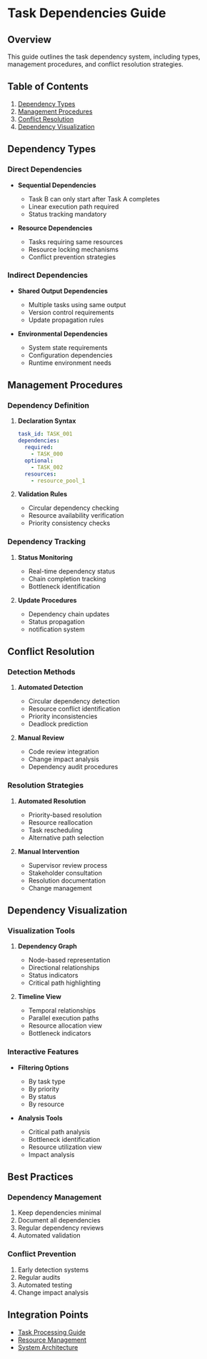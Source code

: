 # Task Dependencies Guide

## Overview
This guide outlines the task dependency system, including types, management procedures, and conflict resolution strategies.

## Table of Contents
1. [Dependency Types](#dependency-types)
2. [Management Procedures](#management-procedures)
3. [Conflict Resolution](#conflict-resolution)
4. [Dependency Visualization](#dependency-visualization)

## Dependency Types

### Direct Dependencies
- **Sequential Dependencies**
  - Task B can only start after Task A completes
  - Linear execution path required
  - Status tracking mandatory

- **Resource Dependencies**
  - Tasks requiring same resources
  - Resource locking mechanisms
  - Conflict prevention strategies

### Indirect Dependencies
- **Shared Output Dependencies**
  - Multiple tasks using same output
  - Version control requirements
  - Update propagation rules

- **Environmental Dependencies**
  - System state requirements
  - Configuration dependencies
  - Runtime environment needs

## Management Procedures

### Dependency Definition
1. **Declaration Syntax**
   ```yaml
   task_id: TASK_001
   dependencies:
     required:
       - TASK_000
     optional:
       - TASK_002
     resources:
       - resource_pool_1
   ```

2. **Validation Rules**
   - Circular dependency checking
   - Resource availability verification
   - Priority consistency checks

### Dependency Tracking
1. **Status Monitoring**
   - Real-time dependency status
   - Chain completion tracking
   - Bottleneck identification

2. **Update Procedures**
   - Dependency chain updates
   - Status propagation
   - notification system

## Conflict Resolution

### Detection Methods
1. **Automated Detection**
   - Circular dependency detection
   - Resource conflict identification
   - Priority inconsistencies
   - Deadlock prediction

2. **Manual Review**
   - Code review integration
   - Change impact analysis
   - Dependency audit procedures

### Resolution Strategies
1. **Automated Resolution**
   - Priority-based resolution
   - Resource reallocation
   - Task rescheduling
   - Alternative path selection

2. **Manual Intervention**
   - Supervisor review process
   - Stakeholder consultation
   - Resolution documentation
   - Change management

## Dependency Visualization

### Visualization Tools
1. **Dependency Graph**
   - Node-based representation
   - Directional relationships
   - Status indicators
   - Critical path highlighting

2. **Timeline View**
   - Temporal relationships
   - Parallel execution paths
   - Resource allocation view
   - Bottleneck indicators

### Interactive Features
- **Filtering Options**
  - By task type
  - By priority
  - By status
  - By resource

- **Analysis Tools**
  - Critical path analysis
  - Bottleneck identification
  - Resource utilization view
  - Impact analysis

## Best Practices

### Dependency Management
1. Keep dependencies minimal
2. Document all dependencies
3. Regular dependency reviews
4. Automated validation

### Conflict Prevention
1. Early detection systems
2. Regular audits
3. Automated testing
4. Change impact analysis

## Integration Points
- [Task Processing Guide](./TASK_PROCESSING.md)
- [Resource Management](../resources/RESOURCE_MANAGEMENT.md)
- [System Architecture](../architecture/SYSTEM_ARCHITECTURE.md)

